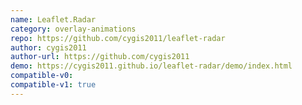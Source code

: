 ```yaml
---
name: Leaflet.Radar
category: overlay-animations
repo: https://github.com/cygis2011/leaflet-radar
author: cygis2011
author-url: https://github.com/cygis2011
demo: https://cygis2011.github.io/leaflet-radar/demo/index.html
compatible-v0:
compatible-v1: true
---
```

